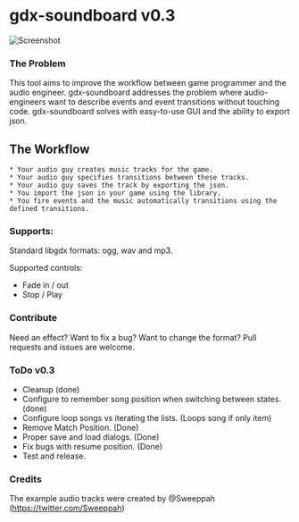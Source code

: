 gdx-soundboard v0.3
==============

![Screenshot](http://i.imgur.com/BeU0no9.png)

### The Problem

This tool aims to improve the workflow between game programmer and the audio engineer. gdx-soundboard addresses the problem where audio-engineers want to describe events and event transitions without touching code. gdx-soundboard solves with easy-to-use GUI and the ability to export json.

## The Workflow
    * Your audio guy creates music tracks for the game.
    * Your audio guy specifies transitions between these tracks.
    * Your audio guy saves the track by exporting the json.
    * You import the json in your game using the library.
    * You fire events and the music automatically transitions using the defined transitions.

### Supports:

Standard libgdx formats: ogg, wav and mp3.

Supported controls:
- Fade in / out
- Stop / Play

### Contribute

Need an effect? Want to fix a bug? Want to change the format? Pull requests and issues are welcome.

### ToDo v0.3
- Cleanup (done)
- Configure to remember song position when switching between states. (done)
- Configure loop songs vs iterating the lists. (Loops song if only item)
- Remove Match Position. (Done)
- Proper save and load dialogs. (Done)
- Fix bugs with resume position. (Done)
- Test and release.


### Credits

The example audio tracks were created by @Sweeppah (https://twitter.com/Sweeppah)
